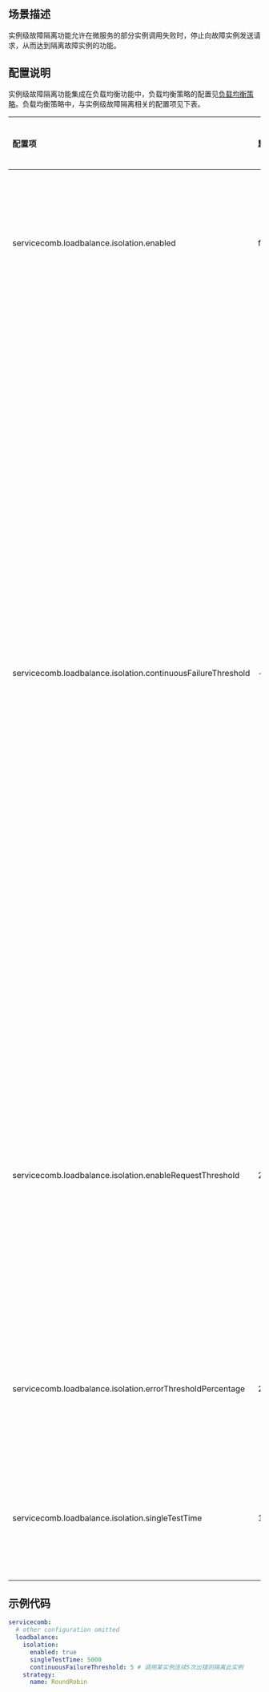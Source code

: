 ## 场景描述

实例级故障隔离功能允许在微服务的部分实例调用失败时，停止向故障实例发送请求，从而达到隔离故障实例的功能。

## 配置说明

实例级故障隔离功能集成在负载均衡功能中，负载均衡策略的配置见[负载均衡策略](/build-provider/configuration/lb-strategy.md)。负载均衡策略中，与实例级故障隔离相关的配置项见下表。

| 配置项 | 默认值 | 取值范围 | 是否必选 | 含义 | 注意 |
| :--- | :--- | :--- | :--- | :--- | :--- |
| servicecomb.loadbalance.isolation.enabled | false | Boolean | 否 | 是否开启故障实例隔离功能 | - |
| servicecomb.loadbalance.isolation.continuousFailureThreshold | - | Integer | 否 | 当请求实例连续出错达到此阈值时触发实例隔离 | 若配置了此项则覆盖实例故障百分比的配置，否则按照实例故障百分比触发隔离。<br/>由于按请求错误率触发实例隔离在请求次数较多时不易触发也不易恢复，因此建议使用此配置项代替实例故障百分比配置。<br/>请求实例成功时会将连续错误次数请零以保证实例快速恢复。 |
| servicecomb.loadbalance.isolation.enableRequestThreshold | 20 | Integer | 否 | 当实例的调用总次数达到该值时开始进入隔离逻辑门槛 | - |
| servicecomb.loadbalance.isolation.errorThresholdPercentage | 20 | Integer，区间为\(0,100\] | 否 | 实例故障隔离错误百分比 | - |
| servicecomb.loadbalance.isolation.singleTestTime | 10000 | Integer | 否 | 故障实例单点测试时间 | - |

## 示例代码

```yaml
servicecomb:
  # other configuration omitted
  loadbalance:
    isolation:
      enabled: true
      singleTestTime: 5000
      continuousFailureThreshold: 5 # 调用某实例连续5次出错则隔离此实例
    strategy:
      name: RoundRobin
```
